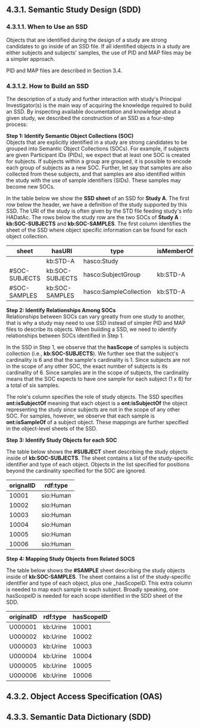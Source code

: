 ## 4.3.1. Semantic Study Design (SDD)

### 4.3.1.1. When to Use an SSD  
Objects that are identified during the design of a study are strong candidates to go inside of an SSD file. If all identified objects in a study are either subjects and subjects' samples, the use of PID and MAP files may be a simpler approach. 

PID and MAP files are described in Section 3.4.
<!--- bax - need to explain PID and MAP files?  Participant IDs (PIDs) --->
  

### 4.3.1.2. How to Build an SSD
The description of a study and further interaction with study's Principal Investigator(s) is the main way of acquiring the knowledge required to build an SSD. By inspecting available documentation and knowledge about a given study, we described 
the construction of an SSD as a four-step process:

**Step 1: Identify Semantic Object Collections (SOC)**  
Objects that are explicitly identified in a study are strong candidates to be grouped into Semantic Object Collections (SOCs). For example, if subjects are given Participant IDs (PIDs), we expect that at least one SOC is created for subjects. If subjects within a group are grouped, it is possible to encode each group of subjects as a new SOC. Further, let say that samples are also collected from these subjects, and that samples are also identified within the study with the use of sample identifiers (SIDs). These samples may become new SOCs.

In the table below we show the __SSD sheet__ of an SSD for __Study A__. The first row below the header, we have a definition of the study supported by this SSD. The URI of the study is often given by the STD file feeding study's info HADatAc. The rows below the study row are the two SOCs of __Study A__ : __kb:SOC-SUBJECTS__ and __kb:SOC-SAMPLES__. The first column identifies the sheet of the SSD where object specific information can be found for each object collection.  

sheet |	hasURI	| type	| isMemberOf | hasScope | hasTimeScope | hasSpaceScope | cardinality	| role
----- | ------- | ----- | ---------- | -------- | ------------ | ------------- | -----------	| ----
| | kb:STD-A | hasco:Study | | | | | | 
#SOC-SUBJECTS | kb:SOC-SUBJECTS	| hasco:SubjectGroup | kb:STD-A | | | | 6 | ont:isSubjectOf
#SOC-SAMPLES | kb:SOC-SAMPLES | hasco:SampleCollection | kb:STD-A | kb:SOC-SUBJECTS | | | 1 | ont:isSampleOf


**Step 2: Identify Relationships Among SOCs**  
Relationships between SOCs can vary greatly from one study to another, that is why a study may need to use SSD instead of simpler PID and MAP files to describe its objects. When building a SSD, we need to identify relationships between SOCs identified in Step 1. 

In the SSD in Step 1, we observe that the __hasScope__ of samples is subjects collection (i.e., __kb:SOC-SUBJECTS__). We further see that the subject's cardinality is 6 and that the sample's cardinality is 1. Since subjects are not in the scope of any other SOC, the exact number of subjects is its cardinality of 6. Since samples are in the scope of subjects, the cardinality means that the SOC expects to have one sample for each subject (1 x 6) for a total of six samples.

The role's column specifies the role of study objects. The SSD specifies __ont:isSubjectOf__ meaning that each object is a __ont:isSubjectOf__ the object representing the study since subjects are not in the scope of any other SOC. For samples, however, we observe that each sample is __ont:isSampleOf__ of a subject object. These mappings are further specified in the object-level sheets of the SSD.

**Step 3: Identify Study Objects for each SOC**  

The table below shows the __#SUBJECT__ sheet describing the study objects inside of __kb:SOC-SUBJECTS__. The sheet contains a list of the study-specific identifier and type of each object. Objects in the list specified for positions beyond the cardinality specified for the SOC are ignored. 

orignalID | rdf:type 
--- | -------- 
10001 | sio:Human
10002 | sio:Human
10003 | sio:Human
10004 | sio:Human
10005 | sio:Human
10006 | sio:Human

**Step 4: Mapping Study Objects from Related SOCS**  

The table below shows the __#SAMPLE__ sheet describing the study objects inside of __kb:SOC-SAMPLES__. The sheet contains a list of the study-specific identifier and type of each object, plus one _hasScopeID. This extra column is needed to map each sample to each subject. Broadly speaking, one hasScopeID is needed for each scope identified in the SDD sheet of the SDD. 

originalID | rdf:type | hasScopeID
---------- | -------- | ----------
U000001	| kb:Urine | 10001	
U000002	| kb:Urine | 10002	
U000003	| kb:Urine | 10003	
U000004	| kb:Urine | 10004	
U000005	| kb:Urine | 10005	
U000006	| kb:Urine | 10006	

## 4.3.2. Object Access Specification (OAS) 

## 4.3.3. Semantic Data Dictionary (SDD)



  
